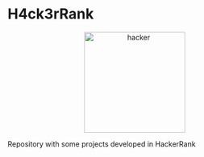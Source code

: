 # H4ck3rRank

<p align="center">
  <img src="https://media1.tenor.com/images/8be4efc0a8e5bc4903aae00db82cb982/tenor.gif?itemid=5648648" alt="hacker" width="200"/>
</p>

Repository with some projects developed in HackerRank
